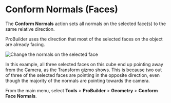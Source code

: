 # Conform Normals (Faces)

The __Conform Normals__ action sets all normals on the selected face(s) to the same relative direction.  

ProBuilder uses the direction that most of the selected faces on the object are already facing.

![Change the normals on the selected face](images/Face_ConformNormals.png) 

In this example, all three selected faces on this cube end up pointing away from the Camera, as the Transform gizmo shows. This is because two out of three of the selected faces are pointing in the opposite direction, even though the majority of the normals are pointing towards the camera. 

From the main menu, select **Tools** > **ProBuilder** > **Geometry** > **Conform Face Normals**. 
